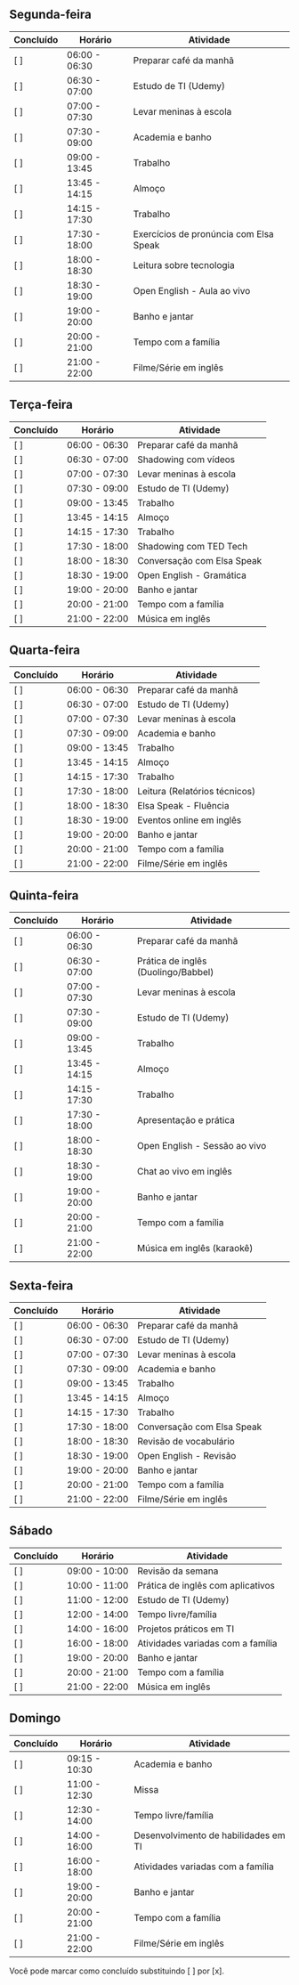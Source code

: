 ## Segunda-feira

| Concluído | Horário       | Atividade                                            |
|-----------|---------------|------------------------------------------------------|
| [ ]       | 06:00 - 06:30 | Preparar café da manhã                               |
| [ ]       | 06:30 - 07:00 | Estudo de TI (Udemy)                                 |
| [ ]       | 07:00 - 07:30 | Levar meninas à escola                               |
| [ ]       | 07:30 - 09:00 | Academia e banho                                     |
| [ ]       | 09:00 - 13:45 | Trabalho                                             |
| [ ]       | 13:45 - 14:15 | Almoço                                               |
| [ ]       | 14:15 - 17:30 | Trabalho                                             |
| [ ]       | 17:30 - 18:00 | Exercícios de pronúncia com Elsa Speak               |
| [ ]       | 18:00 - 18:30 | Leitura sobre tecnologia                             |
| [ ]       | 18:30 - 19:00 | Open English - Aula ao vivo                          |
| [ ]       | 19:00 - 20:00 | Banho e jantar                                       |
| [ ]       | 20:00 - 21:00 | Tempo com a família                                  |
| [ ]       | 21:00 - 22:00 | Filme/Série em inglês                                |

## Terça-feira

| Concluído | Horário       | Atividade                                            |
|-----------|---------------|------------------------------------------------------|
| [ ]       | 06:00 - 06:30 | Preparar café da manhã                               |
| [ ]       | 06:30 - 07:00 | Shadowing com vídeos                                 |
| [ ]       | 07:00 - 07:30 | Levar meninas à escola                               |
| [ ]       | 07:30 - 09:00 | Estudo de TI (Udemy)                                 |
| [ ]       | 09:00 - 13:45 | Trabalho                                             |
| [ ]       | 13:45 - 14:15 | Almoço                                               |
| [ ]       | 14:15 - 17:30 | Trabalho                                             |
| [ ]       | 17:30 - 18:00 | Shadowing com TED Tech                               |
| [ ]       | 18:00 - 18:30 | Conversação com Elsa Speak                           |
| [ ]       | 18:30 - 19:00 | Open English - Gramática                             |
| [ ]       | 19:00 - 20:00 | Banho e jantar                                       |
| [ ]       | 20:00 - 21:00 | Tempo com a família                                  |
| [ ]       | 21:00 - 22:00 | Música em inglês                                     |

## Quarta-feira

| Concluído | Horário       | Atividade                                            |
|-----------|---------------|------------------------------------------------------|
| [ ]       | 06:00 - 06:30 | Preparar café da manhã                               |
| [ ]       | 06:30 - 07:00 | Estudo de TI (Udemy)                                 |
| [ ]       | 07:00 - 07:30 | Levar meninas à escola                               |
| [ ]       | 07:30 - 09:00 | Academia e banho                                     |
| [ ]       | 09:00 - 13:45 | Trabalho                                             |
| [ ]       | 13:45 - 14:15 | Almoço                                               |
| [ ]       | 14:15 - 17:30 | Trabalho                                             |
| [ ]       | 17:30 - 18:00 | Leitura (Relatórios técnicos)                        |
| [ ]       | 18:00 - 18:30 | Elsa Speak - Fluência                                |
| [ ]       | 18:30 - 19:00 | Eventos online em inglês                             |
| [ ]       | 19:00 - 20:00 | Banho e jantar                                       |
| [ ]       | 20:00 - 21:00 | Tempo com a família                                  |
| [ ]       | 21:00 - 22:00 | Filme/Série em inglês                                |

## Quinta-feira

| Concluído | Horário       | Atividade                                            |
|-----------|---------------|------------------------------------------------------|
| [ ]       | 06:00 - 06:30 | Preparar café da manhã                               |
| [ ]       | 06:30 - 07:00 | Prática de inglês (Duolingo/Babbel)                  |
| [ ]       | 07:00 - 07:30 | Levar meninas à escola                               |
| [ ]       | 07:30 - 09:00 | Estudo de TI (Udemy)                                 |
| [ ]       | 09:00 - 13:45 | Trabalho                                             |
| [ ]       | 13:45 - 14:15 | Almoço                                               |
| [ ]       | 14:15 - 17:30 | Trabalho                                             |
| [ ]       | 17:30 - 18:00 | Apresentação e prática                               |
| [ ]       | 18:00 - 18:30 | Open English - Sessão ao vivo                        |
| [ ]       | 18:30 - 19:00 | Chat ao vivo em inglês                               |
| [ ]       | 19:00 - 20:00 | Banho e jantar                                       |
| [ ]       | 20:00 - 21:00 | Tempo com a família                                  |
| [ ]       | 21:00 - 22:00 | Música em inglês (karaokê)                           |

## Sexta-feira

| Concluído | Horário       | Atividade                                            |
|-----------|---------------|------------------------------------------------------|
| [ ]       | 06:00 - 06:30 | Preparar café da manhã                               |
| [ ]       | 06:30 - 07:00 | Estudo de TI (Udemy)                                 |
| [ ]       | 07:00 - 07:30 | Levar meninas à escola                               |
| [ ]       | 07:30 - 09:00 | Academia e banho                                     |
| [ ]       | 09:00 - 13:45 | Trabalho                                             |
| [ ]       | 13:45 - 14:15 | Almoço                                               |
| [ ]       | 14:15 - 17:30 | Trabalho                                             |
| [ ]       | 17:30 - 18:00 | Conversação com Elsa Speak                           |
| [ ]       | 18:00 - 18:30 | Revisão de vocabulário                               |
| [ ]       | 18:30 - 19:00 | Open English - Revisão                               |
| [ ]       | 19:00 - 20:00 | Banho e jantar                                       |
| [ ]       | 20:00 - 21:00 | Tempo com a família                                  |
| [ ]       | 21:00 - 22:00 | Filme/Série em inglês                                |

## Sábado

| Concluído | Horário       | Atividade                                            |
|-----------|---------------|------------------------------------------------------|
| [ ]       | 09:00 - 10:00 | Revisão da semana                                    |
| [ ]       | 10:00 - 11:00 | Prática de inglês com aplicativos                    |
| [ ]       | 11:00 - 12:00 | Estudo de TI (Udemy)                                 |
| [ ]       | 12:00 - 14:00 | Tempo livre/família                                  |
| [ ]       | 14:00 - 16:00 | Projetos práticos em TI                              |
| [ ]       | 16:00 - 18:00 | Atividades variadas com a família                    |
| [ ]       | 19:00 - 20:00 | Banho e jantar                                       |
| [ ]       | 20:00 - 21:00 | Tempo com a família                                  |
| [ ]       | 21:00 - 22:00 | Música em inglês                                     |

## Domingo

| Concluído | Horário       | Atividade                                            |
|-----------|---------------|------------------------------------------------------|
| [ ]       | 09:15 - 10:30 | Academia e banho                                     |
| [ ]       | 11:00 - 12:30 | Missa                                                |
| [ ]       | 12:30 - 14:00 | Tempo livre/família                                  |
| [ ]       | 14:00 - 16:00 | Desenvolvimento de habilidades em TI                 |
| [ ]       | 16:00 - 18:00 | Atividades variadas com a família                    |
| [ ]       | 19:00 - 20:00 | Banho e jantar                                       |
| [ ]       | 20:00 - 21:00 | Tempo com a família                                  |
| [ ]       | 21:00 - 22:00 | Filme/Série em inglês                                |

Você pode marcar como concluído substituindo [ ] por [x].
